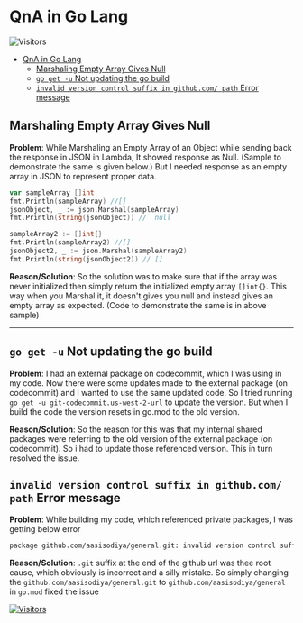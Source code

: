 # QnA in Go Lang

![Visitors](https://api.visitorbadge.io/api/visitors?path=aasisodiya.go.golang-general.qna&labelColor=%23ffa500&countColor=%23263759&labelStyle=upper)

- [QnA in Go Lang](#qna-in-go-lang)
  - [Marshaling Empty Array Gives Null](#marshaling-empty-array-gives-null)
  - [`go get -u` Not updating the go build](#go-get--u-not-updating-the-go-build)
  - [`invalid version control suffix in github.com/ path` Error message](#invalid-version-control-suffix-in-githubcom-path-error-message)

## Marshaling Empty Array Gives Null

**Problem**: While Marshaling an Empty Array of an Object while sending back the response in JSON in Lambda, It showed response as Null. (Sample to demonstrate the same is given below.) But I needed response as an empty array in JSON to represent proper data.

```go
var sampleArray []int
fmt.Println(sampleArray) //[]
jsonObject, _ := json.Marshal(sampleArray)
fmt.Println(string(jsonObject)) //  null

sampleArray2 := []int{}
fmt.Println(sampleArray2) //[]
jsonObject2, _ := json.Marshal(sampleArray2)
fmt.Println(string(jsonObject2)) // []
```

**Reason/Solution**: So the solution was to make sure that if the array was never initialized then simply return the initialized empty array `[]int{}`. This way when you Marshal it, it doesn't gives you null and instead gives an empty array as expected. (Code to demonstrate the same is in above sample)

---

## `go get -u` Not updating the go build

**Problem**: I had an external package on codecommit, which I was using in my code. Now there were some updates made to the external package (on codecommit) and I wanted to use the same updated code. So I tried running `go get -u git-codecommit.us-west-2-url` to update the version. But when I build the code the version resets in go.mod to the old version.

**Reason/Solution**: So the reason for this was that my internal shared packages were referring to the old version of the external package (on codecommit). So i had to update those referenced version. This in turn resolved the issue.

## `invalid version control suffix in github.com/ path` Error message

**Problem**: While building my code, which referenced private packages, I was getting below error

```bash
package github.com/aasisodiya/general.git: invalid version control suffix in github.com/ path
```

**Reason/Solution**: `.git` suffix at the end of the github url was thee root cause, which obviously is incorrect and a silly mistake. So simply changing the `github.com/aasisodiya/general.git` to `github.com/aasisodiya/general` in `go.mod` fixed the issue

[![Visitors](https://api.visitorbadge.io/api/visitors?path=aasisodiya.go&label=aasisodiya/go&labelColor=%23ffa500&countColor=%23263759&labelStyle=upper)](https://visitorbadge.io/status?path=aasisodiya.go)
